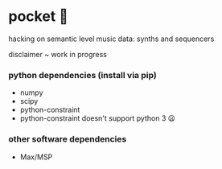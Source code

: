 # pocket :jeans:

hacking on semantic level music data: synths and sequencers

disclaimer ~ work in progress

### python dependencies (install via pip)
* numpy
* scipy
* python-constraint
 * python-constraint doesn't support python 3 :frowning:

### other software dependencies
* Max/MSP
